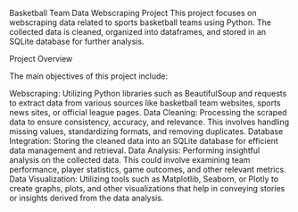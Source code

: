Basketball Team Data Webscraping Project
This project focuses on webscraping data related to sports basketball teams using Python. The collected data is cleaned, organized into dataframes, and stored in an SQLite database for further analysis.

Project Overview

The main objectives of this project include:

Webscraping: Utilizing Python libraries such as BeautifulSoup and requests to extract data from various sources like basketball team websites, sports news sites, or official league pages.
Data Cleaning: Processing the scraped data to ensure consistency, accuracy, and relevance. This involves handling missing values, standardizing formats, and removing duplicates.
Database Integration: Storing the cleaned data into an SQLite database for efficient data management and retrieval.
Data Analysis: Performing insightful analysis on the collected data. This could involve examining team performance, player statistics, game outcomes, and other relevant metrics.
Data Visualization: Utilizing tools such as Matplotlib, Seaborn, or Plotly to create graphs, plots, and other visualizations that help in conveying stories or insights derived from the data analysis.
